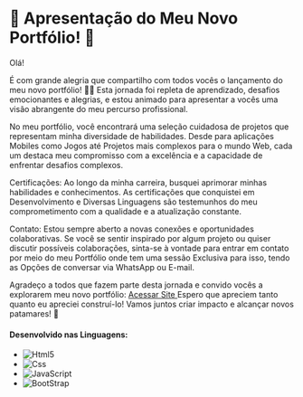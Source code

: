 # 🌟 Apresentação do Meu Novo Portfólio! 🌟

Olá!

É com grande alegria que compartilho com todos vocês o lançamento do meu novo portfólio! 💼✨ Esta jornada foi repleta de aprendizado, desafios emocionantes e alegrias, e estou animado para apresentar a vocês uma visão abrangente do meu percurso profissional.

No meu portfólio, você encontrará uma seleção cuidadosa de projetos que representam minha diversidade de habilidades. Desde para aplicações Mobiles como Jogos até Projetos mais complexos para o mundo Web, cada um destaca meu compromisso com a excelência e a capacidade de enfrentar desafios complexos.

Certificações:
Ao longo da minha carreira, busquei aprimorar minhas habilidades e conhecimentos. As certificações que conquistei em Desenvolvimento e Diversas Linguagens são testemunhos do meu comprometimento com a qualidade e a atualização constante.

Contato:
Estou sempre aberto a novas conexões e oportunidades colaborativas. Se você se sentir inspirado por algum projeto ou quiser discutir possíveis colaborações, sinta-se à vontade para entrar em contato por meio do meu Portfólio onde tem uma sessão Exclusiva para isso, tendo as Opções de conversar via WhatsApp ou E-mail. 

Agradeço a todos que fazem parte desta jornada e convido vocês a explorarem meu novo portfólio: <a href="https://lnkd.in/dj63u4Su"> Acessar Site </a> Espero que apreciem tanto quanto eu apreciei construí-lo!
Vamos juntos criar impacto e alcançar novos patamares! 🚀

<h4>Desenvolvido nas Linguagens:</h4>
<ul>
  <li><img aling="center" alt="Html5" src="https://img.shields.io/badge/HTML5-E34F26?style=for-the-badge&logo=html5&logoColor=white"></li>
  <Li><img aling="center" alt="Css" src="https://img.shields.io/badge/CSS3-1572B6?style=for-the-badge&logo=css3&logoColor=white">   </Li>
  <li><img aling="center" alt="JavaScript" src="https://img.shields.io/badge/JavaScript-F7DF1E?style=for-the-badge&logo=javascript&logoColor=black"> </li>
  <li><img aling="center" alt="BootStrap" src="https://img.shields.io/badge/Bootstrap-563D7C?style=for-the-badge&logo=bootstrap&logoColor=white">  </li>
</ul>
